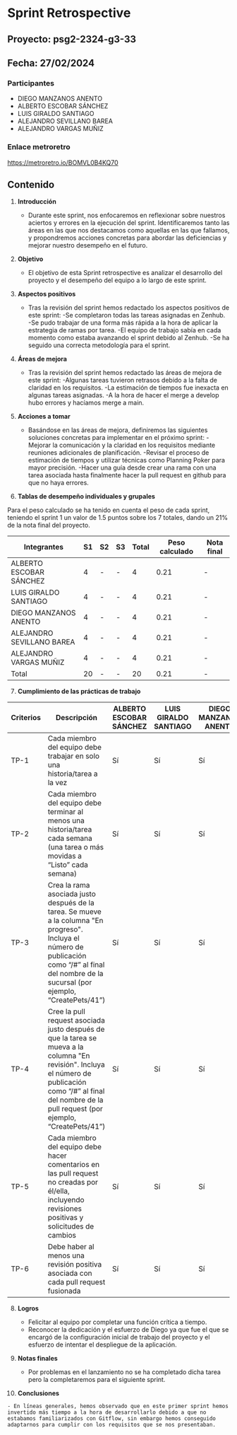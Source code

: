 # Sprint Retrospective 

## Proyecto: psg2-2324-g3-33

## Fecha: 27/02/2024

### Participantes
- DIEGO MANZANOS ANENTO
- ALBERTO ESCOBAR SÁNCHEZ
- LUIS GIRALDO SANTIAGO
- ALEJANDRO SEVILLANO BAREA
- ALEJANDRO VARGAS MUÑIZ

### Enlace metroretro

https://metroretro.io/BOMVL0B4KQ70

## Contenido

1. **Introducción**
   - Durante este sprint, nos enfocaremos en reflexionar sobre nuestros aciertos y errores en la ejecución del sprint. Identificaremos tanto las áreas en las que nos destacamos como aquellas en las que fallamos, y propondremos acciones concretas para abordar las deficiencias y mejorar nuestro desempeño en el futuro.

2. **Objetivo**
   - El objetivo de esta Sprint retrospective es analizar el desarrollo del proyecto y el desempeño del equipo a lo largo de este sprint.
   
3. **Aspectos positivos**
   - Tras la revisión del sprint hemos redactado los aspectos positivos de este sprint:
-Se completaron todas las tareas asignadas en Zenhub.
-Se pudo trabajar de una forma más rápida a la hora de aplicar la estrategia de ramas por tarea.
-El equipo de trabajo sabía en cada momento como estaba avanzando el sprint debido al Zenhub.
-Se ha seguido una correcta metodología para el sprint.

4. **Áreas de mejora**
    - Tras la revisión del sprint hemos redactado las áreas de mejora de este sprint:
-Algunas tareas tuvieron retrasos debido a la falta de claridad en los requisitos.
-La estimación de tiempos fue inexacta en algunas tareas asignadas.
-A la hora de hacer el merge a develop hubo errores y hacíamos merge a main.

5. **Acciones a tomar**
    - Basándose en las áreas de mejora, definiremos las siguientes soluciones concretas para implementar en el próximo sprint:
-Mejorar la comunicación y la claridad en los requisitos mediante reuniones adicionales de planificación.
-Revisar el proceso de estimación de tiempos y utilizar técnicas como Planning Poker para mayor precisión.
-Hacer una guía desde crear una rama con una tarea asociada hasta finalmente hacer la pull request en github para que no haya errores.

6. **Tablas de desempeño individuales y grupales** 

Para el peso calculado se ha tenido en cuenta el peso de cada sprint, teniendo el sprint 1 un valor de 1.5 puntos sobre los 7 totales, dando un 21% de la nota final del proyecto.


| Integrantes |     S1      |       S2    |       S3    |   Total   | Peso calculado | Nota final |
|-------------|-------------|-------------|-------------|-----------|----------------|------------|
|ALBERTO ESCOBAR SÁNCHEZ|  4  |  -  |  -  |  4  |  0.21  |  -  |
|LUIS GIRALDO SANTIAGO|  4  |  -  |  -  |  4  |  0.21  |  -  |
|DIEGO MANZANOS ANENTO|  4  |  -  |  -  |  4  |  0.21  |  -  |
|ALEJANDRO SEVILLANO BAREA|  4  |  -  |  -  |  4  |  0.21  |  -  |
|ALEJANDRO VARGAS MUÑIZ|  4  |  -  |  -  |  4  |  0.21  |  -  |
|Total|  20   |  -  |  -  |  20  |  0.21  |  -  |

7. **Cumplimiento de las prácticas de trabajo**

| Criterios | Descripción | ALBERTO ESCOBAR SÁNCHEZ | LUIS GIRALDO SANTIAGO | DIEGO MANZANOS ANENTO | ALEJANDRO SEVILLANO BAREA | ALEJANDRO VARGAS MUÑIZ |
|-----------|-------------|------------------------|-----------------------|-------------------|------------------------|----------------------|
| TP-1      | Cada miembro del equipo debe trabajar en solo una historia/tarea a la vez | Sí | Sí | Sí | Sí | Sí |
| TP-2      | Cada miembro del equipo debe terminar al menos una historia/tarea cada semana (una tarea o más movidas a “Listo” cada semana) | Sí | Sí | Sí | Sí | Sí |
| TP-3      | Crea la rama asociada justo después de la tarea. Se mueve a la columna "En progreso". Incluya el número de publicación como “/#” al final del nombre de la sucursal (por ejemplo, “CreatePets/41”) | Sí | Sí | Sí | Sí | Sí |
| TP-4      | Cree la pull request asociada justo después de que la tarea se mueva a la columna "En revisión". Incluya el número de publicación como “/#” al final del nombre de la pull request (por ejemplo, “CreatePets/41”) | Sí | Sí | Sí | Sí | Sí |
| TP-5      | Cada miembro del equipo debe hacer comentarios en las pull request no creadas por él/ella, incluyendo revisiones positivas y solicitudes de cambios | Sí | Sí | Sí | Sí | Sí |
| TP-6      | Debe haber al menos una revisión positiva asociada con cada pull request fusionada | Sí | Sí | Sí | Sí | Sí |

8. **Logros**

    - Felicitar al equipo por completar una función crítica a tiempo.
    - Reconocer la dedicación y el esfuerzo de Diego ya que fue el que se encargó de la configuración inicial de trabajo del proyecto y el esfuerzo de intentar el despliegue de la aplicación.

9. **Notas finales**
    - Por problemas en el lanzamiento no se ha completado dicha tarea pero la completaremos para el siguiente sprint.

10.  **Conclusiones**

    - En líneas generales, hemos observado que en este primer sprint hemos invertido más tiempo a la hora de desarrollarlo debido a que no estabamos familiarizados con Gitflow, sin embargo hemos conseguido adaptarnos para cumplir con los requisitos que se nos presentaban.